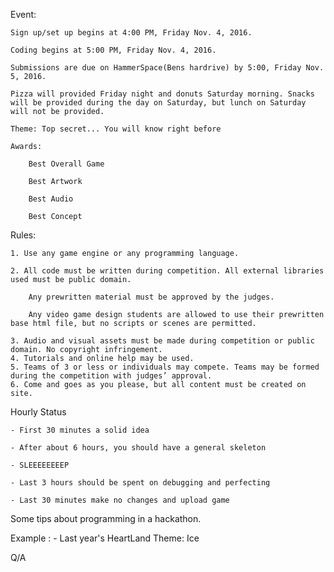 Event:

	Sign up/set up begins at 4:00 PM, Friday Nov. 4, 2016.
	
	Coding begins at 5:00 PM, Friday Nov. 4, 2016.
	
	Submissions are due on HammerSpace(Bens hardrive) by 5:00, Friday Nov. 5, 2016.
	
	Pizza will provided Friday night and donuts Saturday morning. Snacks will be provided during the day on Saturday, but lunch on Saturday will not be provided.
	
	Theme: Top secret... You will know right before
	
	Awards:
	
		Best Overall Game
		
		Best Artwork
		
		Best Audio
		
		Best Concept
Rules:

	1. Use any game engine or any programming language.
	
	2. All code must be written during competition. All external libraries used must be public domain.
	
		Any prewritten material must be approved by the judges.
		
		Any video game design students are allowed to use their prewritten base html file, but no scripts or scenes are permitted.
		
	3. Audio and visual assets must be made during competition or public domain. No copyright infringement.
	4. Tutorials and online help may be used.
	5. Teams of 3 or less or individuals may compete. Teams may be formed during the competition with judges’ approval.
	6. Come and goes as you please, but all content must be created on site.


Hourly Status

	- First 30 minutes a solid idea
	
	- After about 6 hours, you should have a general skeleton
	
	- SLEEEEEEEEP
	
	- Last 3 hours should be spent on debugging and perfecting
	
	- Last 30 minutes make no changes and upload game

Some tips about programming in a hackathon.

Example :
	- Last year's HeartLand Theme: Ice

Q/A
